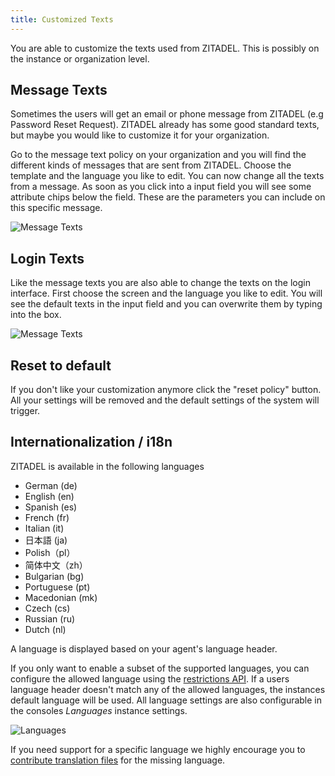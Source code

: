 ```yaml
---
title: Customized Texts
---
```


You are able to customize the texts used from ZITADEL. This is possibly on the instance or organization level.

## Message Texts

Sometimes the users will get an email or phone message from ZITADEL (e.g Password Reset Request).
ZITADEL already has some good standard texts, but maybe you would like to customize it for your organization.

Go to the message text policy on your organization and you will find the different kinds of messages that are sent from ZITADEL. 
Choose the template and the language you like to edit. 
You can now change all the texts from a message. 
As soon as you click into a input field you will see some attribute chips below the field. 
These are the parameters you can include on this specific message.

![Message Texts](/img/console_message_texts.png)

## Login Texts

Like the message texts you are also able to change the texts on the login interface. 
First choose the screen and the language you like to edit. 
You will see the default texts in the input field and you can overwrite them by typing into the box.

![Message Texts](/img/console_login_texts.png)

## Reset to default

If you don't like your customization anymore click the "reset policy" button.
All your settings will be removed and the default settings of the system will trigger.

## Internationalization / i18n

ZITADEL is available in the following languages

- German (de)
- English (en)
- Spanish (es)
- French (fr)
- Italian (it)
- 日本語 (ja)
- Polish（pl）
- 简体中文（zh）
- Bulgarian (bg)
- Portuguese (pt)
- Macedonian (mk)
- Czech (cs)
- Russian (ru)
- Dutch (nl)

A language is displayed based on your agent's language header.

If you only want to enable a subset of the supported languages, you can configure the allowed language using the [restrictions API](./restrictions.md).
If a users language header doesn't match any of the allowed languages, the instances default language will be used.
All language settings are also configurable in the consoles *Languages* instance settings.

![Languages](/img/guides/console/languages.png)

If you need support for a specific language we highly encourage you to [contribute translation files](https://github.com/zitadel/zitadel/blob/main/CONTRIBUTING.md) for the missing language.
